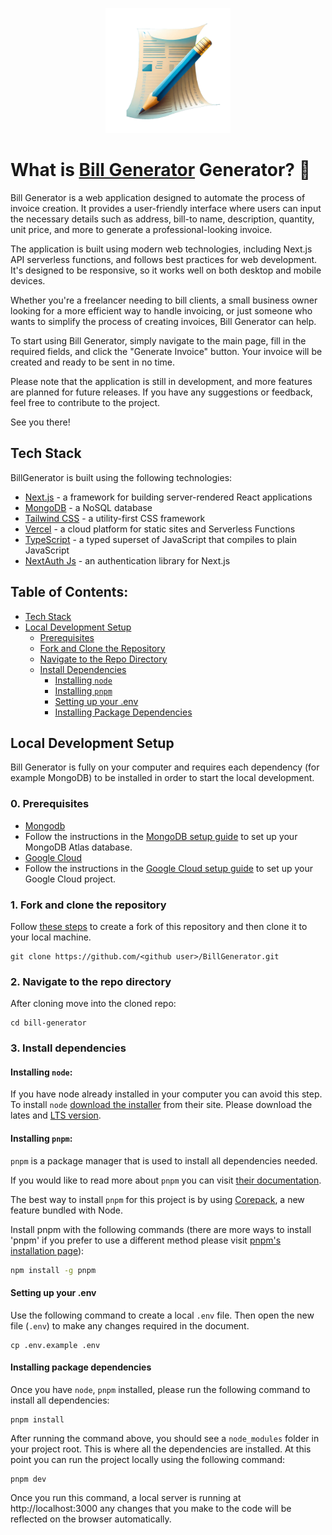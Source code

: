 
<p align="center">
  <a href="https://bill-generator-kappa.vercel.app/" style="text-decoration: none;">
    <img src="public/images/logo.png" alt="Virtual Coffee" height="200">
  </a>
</p>

# What is [Bill Generator](https://bill-generator-kappa.vercel.app/) Generator? 🤔

Bill Generator is a web application designed to automate the process of invoice creation. It provides a user-friendly interface where users can input the necessary details such as address, bill-to name, description, quantity, unit price, and more to generate a professional-looking invoice.

The application is built using modern web technologies, including Next.js API serverless functions, and follows best practices for web development. It's designed to be responsive, so it works well on both desktop and mobile devices.

Whether you're a freelancer needing to bill clients, a small business owner looking for a more efficient way to handle invoicing, or just someone who wants to simplify the process of creating invoices, Bill Generator can help.

To start using Bill Generator, simply navigate to the main page, fill in the required fields, and click the "Generate Invoice" button. Your invoice will be created and ready to be sent in no time.

Please note that the application is still in development, and more features are planned for future releases. If you have any suggestions or feedback, feel free to contribute to the project.

See you there!


## Tech Stack

BillGenerator is built using the following technologies:

- [Next.js](https://nextjs.org/) - a framework for building server-rendered React applications
- [MongoDB](https://www.mongodb.com/) - a NoSQL database
- [Tailwind CSS](https://tailwindcss.com/) - a utility-first CSS framework
- [Vercel](https://vercel.com/) - a cloud platform for static sites and Serverless Functions
- [TypeScript](https://www.typescriptlang.org/) - a typed superset of JavaScript that compiles to plain JavaScript
- [NextAuth Js](https://next-auth.js.org/) - an authentication library for Next.js

## Table of Contents:

- [Tech Stack](#tech-stack)
- [Local Development Setup](#local-development-setup)
  - [Prerequisites](#0-prerequisites)
  - [Fork and Clone the Repository](#1-fork-and-clone-the-repository)
  - [Navigate to the Repo Directory](#2-navigate-to-the-repo-directory)
  - [Install Dependencies](#3-install-dependencies)
    - [Installing `node`](#installing-node)
    - [Installing `pnpm`](#installing-pnpm)
    - [Setting up your .env](#setting-up-your-env)
    - [Installing Package Dependencies](#installing-package-dependencies)


## Local Development Setup

Bill Generator is fully on your computer and requires each dependency (for example MongoDB) to be installed in order to start the local development.

### 0. Prerequisites
* [Mongodb](https://www.mongodb.com/)
* Follow the instructions in the [MongoDB setup guide](MONGODB_GUIDE.md) to set up your MongoDB Atlas database.
* [Google Cloud](https://cloud.google.com/)
* Follow the instructions in the [Google Cloud setup guide](GOOGLE_SETUP.md) to set up your Google Cloud project.


### 1. Fork and clone the repository

Follow [these steps](https://docs.github.com/en/free-pro-team@latest/github/getting-started-with-github/fork-a-repo) to create a fork of this repository and then clone it to your local machine. 

```shell
git clone https://github.com/<github user>/BillGenerator.git
```

### 2. Navigate to the repo directory

After cloning move into the cloned repo:

```shell
cd bill-generator
```

### 3. Install dependencies

#### Installing `node`:

If you have node already installed in your computer you can avoid this step. To install `node` [download the installer](https://nodejs.org/en/) from their site. Please download the lates and [LTS version](https://nodejs.org/en).

#### Installing `pnpm`:

`pnpm` is a package manager that is used to install all dependencies needed.

If you would like to read more about `pnpm` you can visit [their documentation](https://pnpm.io/motivation).

The best way to install `pnpm` for this project is by using [Corepack](https://nodejs.org/api/corepack.html), a new feature bundled with Node.

Install pnpm with the following commands (there are more ways to install 'pnpm' if you prefer to use a different method please visit [pnpm's installation page](https://pnpm.io/installation)):

```sh
npm install -g pnpm
```

#### Setting up your .env

Use the following command to create a local `.env` file. Then open the new file (`.env`) to make any changes required in the document.

```shell
cp .env.example .env
```

#### Installing package dependencies

Once you have `node`, `pnpm` installed, please run the following command to install all dependencies:

```shell
pnpm install
```

After running the command above, you should see a `node_modules` folder in your project root. This is where all the dependencies are installed. At this point you can run the project locally using the following command:

```shell
pnpm dev
```

Once you run this command, a local server is running at http://localhost:3000 any changes that you make to the code will be reflected on the browser automatically.

